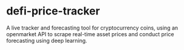 # defi-price-tracker
A live tracker and forecasting tool for cryptocurrency coins, using an openmarket API to scrape real-time asset prices and conduct price forecasting using deep learning. 
